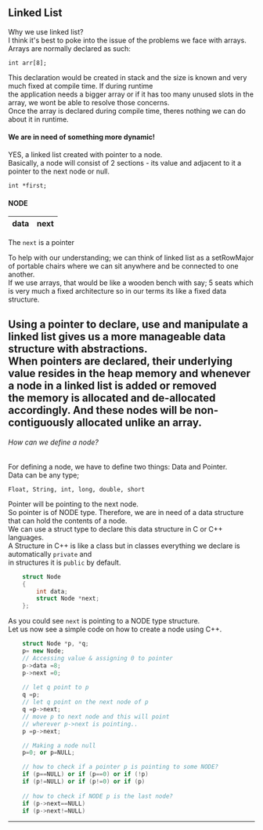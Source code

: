Linked List
--

Why we use linked list?   
I think it's best to poke into the issue of the problems we face with arrays.  
Arrays are normally declared as such:

    int arr[8];
This declaration would be created in stack and the size is known and very much fixed at compile time. If during runtime   
the application needs a bigger array or if it has too many unused slots in the array, we wont be able to resolve those concerns.  
Once the array is declared during compile time, theres nothing we can do about it in runtime.  
#### We are in need of something more dynamic!

YES, a linked list created with pointer to a node.  
Basically, a node will consist of 2 sections - its value and adjacent to it a pointer to the next node or null.

    int *first;


#### NODE

| data  |   next   |
|-------|----------|
The `next` is a pointer

To help with our understanding; we can think of linked list as a setRowMajor of portable chairs where we can sit anywhere and be connected to one another.  
If we use arrays, that would be like a wooden bench with say; 5 seats which is very much a fixed architecture so in our terms its like a fixed data structure.  

Using a pointer to declare, use and manipulate a linked list gives us a more manageable data structure with abstractions.  
When pointers are declared, their underlying value resides in the heap memory and whenever a node in a linked list is added or removed  
the memory is allocated and de-allocated accordingly.
And these nodes will be non-contiguously allocated unlike an array.
---
###### How can we define a node?
For defining a node, we have to define two things: Data and Pointer.  
Data can be any type;

    Float, String, int, long, double, short
Pointer will be pointing to the next node.  
So pointer is of NODE type. Therefore, we are in need of a data structure that can hold the contents of a node.  
We can use a struct type to declare this data structure in C or C++ languages.  
A Structure in C++ is like a class but in classes everything we declare is automatically `private` and  
in structures it is `public` by default.
```c
    struct Node
    {
        int data;
        struct Node *next;  
    };
```

As you could see `next` is pointing to a NODE type structure.  
Let us now see a simple code on how to create a node using C++.  

```c++
    struct Node *p, *q;
    p= new Node;
    // Accessing value & assigning 0 to pointer
    p->data =8;
    p->next =0;
    
    // let q point to p
    q =p;
    // let q point on the next node of p
    q =p->next;
    // move p to next node and this will point
    // wherever p->next is pointing..
    p =p->next;

    // Making a node null
    p=0; or p=NULL;

    // how to check if a pointer p is pointing to some NODE? 
    if (p==NULL) or if (p==0) or if (!p)
    if (p!=NULL) or if (p!=0) or if (p)
    
    // how to check if NODE p is the last node?
    if (p->next==NULL)
    if (p->next!=NULL)

```

---




  
    